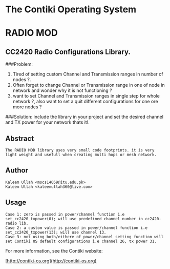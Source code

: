 The Contiki Operating System
============================

# RADIO MOD

## CC2420 Radio Configurations Library.


###Problem:

1. Tired of setting custom Channel and Transmission ranges in number of nodes ?. 
2. Often forget to change Channel or Transmission range in one of node in network and wonder why it is not functioning ?
3. want to set Channel and Transmission ranges in single step for whole network ?, also want to set a quit different configurations for one ore more nodes ?

###Solution:
	include the library in your project and set the desired channel and TX power for your network thats it!.

## Abstract
	The RADIO MOD library uses very small code footprints. it is very light weight and usefull when creating multi hops or mesh network.


## Author

	Kaleem Ullah <mscs14059@itu.edu.pk>
	Kaleem Ullah <kaleemullah360@live.com>

## Usage
	Case 1:	zero is passed in power/channel function i.e set_cc2420_txpower(0); will use predefined channel number in cc2420-radio lib.
	Case 2:	a custom value is passed in power/channel function i.e set_cc2420_txpower(13); will use channel 13.
	Case 3:	not using both/eithere of power/channel setting function will set Contiki OS default configurations i.e channel 26, tx power 31.

For more information, see the Contiki website:

[http://contiki-os.org](http://contiki-os.org)
